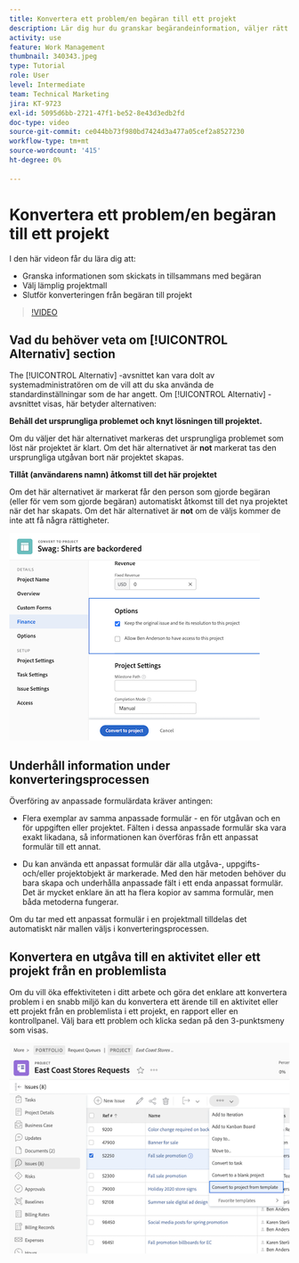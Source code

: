 ```yaml
---
title: Konvertera ett problem/en begäran till ett projekt
description: Lär dig hur du granskar begärandeinformation, väljer rätt projektmall och konverterar begäran till ett projekt.
activity: use
feature: Work Management
thumbnail: 340343.jpeg
type: Tutorial
role: User
level: Intermediate
team: Technical Marketing
jira: KT-9723
exl-id: 5095d6bb-2721-47f1-be52-8e43d3edb2fd
doc-type: video
source-git-commit: ce044bb73f980bd7424d3a477a05cef2a8527230
workflow-type: tm+mt
source-wordcount: '415'
ht-degree: 0%

---
```


# Konvertera ett problem/en begäran till ett projekt

I den här videon får du lära dig att:

* Granska informationen som skickats in tillsammans med begäran
* Välj lämplig projektmall
* Slutför konverteringen från begäran till projekt

>[!VIDEO](https://video.tv.adobe.com/v/340343/?quality=12&learn=on)

## Vad du behöver veta om [!UICONTROL Alternativ] section

The [!UICONTROL Alternativ] -avsnittet kan vara dolt av systemadministratören om de vill att du ska använda de standardinställningar som de har angett. Om [!UICONTROL Alternativ] -avsnittet visas, här betyder alternativen:

**Behåll det ursprungliga problemet och knyt lösningen till projektet.**

Om du väljer det här alternativet markeras det ursprungliga problemet som löst när projektet är klart. Om det här alternativet är **not** markerat tas den ursprungliga utgåvan bort när projektet skapas.

**Tillåt (användarens namn) åtkomst till det här projektet**

Om det här alternativet är markerat får den person som gjorde begäran (eller för vem som gjorde begäran) automatiskt åtkomst till det nya projektet när det har skapats. Om det här alternativet är **not** om de väljs kommer de inte att få några rättigheter.

![En bild av en projektskärm med konverteringsalternativ](assets/conversion-options.png)


## Underhåll information under konverteringsprocessen

Överföring av anpassade formulärdata kräver antingen:

* Flera exemplar av samma anpassade formulär - en för utgåvan och en för uppgiften eller projektet. Fälten i dessa anpassade formulär ska vara exakt likadana, så informationen kan överföras från ett anpassat formulär till ett annat.

* Du kan använda ett anpassat formulär där alla utgåva-, uppgifts- och/eller projektobjekt är markerade. Med den här metoden behöver du bara skapa och underhålla anpassade fält i ett enda anpassat formulär. Det är mycket enklare än att ha flera kopior av samma formulär, men båda metoderna fungerar.

Om du tar med ett anpassat formulär i en projektmall tilldelas det automatiskt när mallen väljs i konverteringsprocessen.

## Konvertera en utgåva till en aktivitet eller ett projekt från en problemlista

Om du vill öka effektiviteten i ditt arbete och göra det enklare att konvertera problem i en snabb miljö kan du konvertera ett ärende till en aktivitet eller ett projekt från en problemlista i ett projekt, en rapport eller en kontrollpanel. Välj bara ett problem och klicka sedan på den 3-punktsmeny som visas.

![En bild av en projektskärm med olika alternativ för problemkonvertering](assets/convert-from-a-list.png)
